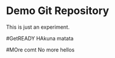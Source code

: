# Demo Git Repository


This is just an experiment.



#GetREADY
HAkuna matata


#MOre comt
No more hellos
